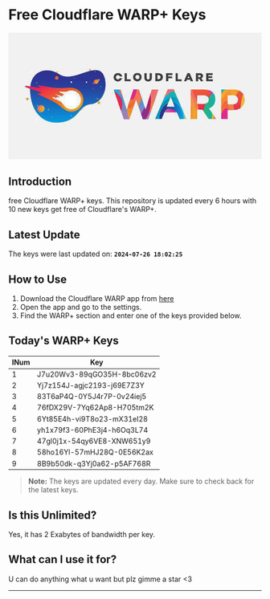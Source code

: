 
# Free Cloudflare WARP+ Keys

![Banner](asset/IMG_20240629_142710_129.jpg)

## Introduction

free Cloudflare WARP+ keys. This repository is updated every 6 hours with 10 new keys get free of Cloudflare's WARP+.

## Latest Update

The keys were last updated on: **`2024-07-26 18:02:25`**

## How to Use

1. Download the Cloudflare WARP app from [here](https://1.1.1.1/)
2. Open the app and go to the settings.
3. Find the WARP+ section and enter one of the keys provided below.

## Today's WARP+ Keys

| INum | Key |
|-------|-----|
| 1     | J7u20Wv3-89qGO35H-8bc06zv2               |
| 2     | Yj7z154J-agjc2193-j69E7Z3Y               |
| 3     | 83T6aP4Q-0Y5J4r7P-0v24iej5               |
| 4     | 76fDX29V-7Yq62Ap8-H705tm2K               |
| 5     | 6Yt85E4h-vi9T8o23-mX31eI28               |
| 6     | yh1x79f3-60PhE3j4-h6Oq3L74               |
| 7     | 47gl0j1x-54qy6VE8-XNW651y9               |
| 8     | 58ho16Yl-57mHJ28Q-0E56K2ax               |
| 9     | 8B9b50dk-q3Yj0a62-p5AF768R               |


> **Note:** The keys are updated every day. Make sure to check back for the latest keys.

## Is this Unlimited?

Yes, it has 2 Exabytes of bandwidth per key.

## What can I use it for?
U can do anything what u want but plz gimme a star <3

---
